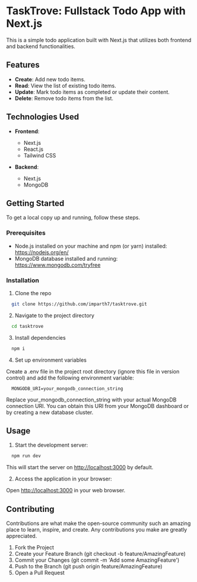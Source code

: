 # TaskTrove: Fullstack Todo App with Next.js

This is a simple todo application built with Next.js that utilizes both frontend and backend functionalities.

## Features

- **Create**: Add new todo items.
- **Read**: View the list of existing todo items.
- **Update**: Mark todo items as completed or update their content.
- **Delete**: Remove todo items from the list.

## Technologies Used

- **Frontend**:
  - Next.js
  - React.js
  - Tailwind CSS

- **Backend**:
  - Next.js
  - MongoDB

## Getting Started

To get a local copy up and running, follow these steps.

### Prerequisites

* Node.js installed on your machine and npm (or yarn) installed: https://nodejs.org/en/
* MongoDB database installed and running: https://www.mongodb.com/tryfree

### Installation

1. Clone the repo
```bash
  git clone https://github.com/imparth7/tasktrove.git
```

2. Navigate to the project directory
```bash
  cd tasktrove
```

3. Install dependencies
```bash
  npm i
```

4. Set up environment variables

Create a .env file in the project root directory (ignore this file in version control) and add the following environment variable:

```.env
  MONGODB_URI=your_mongodb_connection_string
```

Replace your_mongodb_connection_string with your actual MongoDB connection URI. You can obtain this URI from your MongoDB dashboard or by creating a new database cluster.

## Usage

1. Start the development server:
```bash
  npm run dev
```
This will start the server on [http://localhost:3000](http://localhost:3000) by default.

2. Access the application in your browser:

Open [http://localhost:3000](http://localhost:3000) in your web browser.

## Contributing

Contributions are what make the open-source community such an amazing place to learn, inspire, and create. Any contributions you make are greatly appreciated.

1. Fork the Project
2. Create your Feature Branch (git checkout -b feature/AmazingFeature)
3. Commit your Changes (git commit -m 'Add some AmazingFeature')
4. Push to the Branch (git push origin feature/AmazingFeature)
5. Open a Pull Request
